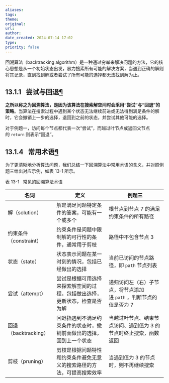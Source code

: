 ```yaml
---
aliases: 
tags: 
theme: 
original: 
url: 
author: 
date_created: 2024-07-14 17:02
type: 
priority: false
---
```

回溯算法（backtracking algorithm）是一种通过穷举来解决问题的方法，它的核心思想是从一个初始状态出发，暴力搜索所有可能的解决方案，当遇到正确的解则将其记录，直到找到解或者尝试了所有可能的选择都无法找到解为止。
## 13.1.1   尝试与回退[¶](https://www.hello-algo.com/chapter_backtracking/backtracking_algorithm/#1311 "Permanent link")

**之所以称之为回溯算法，是因为该算法在搜索解空间时会采用“尝试”与“回退”的策略**。当算法在搜索过程中遇到某个状态无法继续前进或无法得到满足条件的解时，它会撤销上一步的选择，退回到之前的状态，并尝试其他可能的选择。

对于例题一，访问每个节点都代表一次“尝试”，而越过叶节点或返回父节点的 `return` 则表示“回退”。

## 13.1.4   常用术语[¶](https://www.hello-algo.com/chapter_backtracking/backtracking_algorithm/#1314 "Permanent link")

为了更清晰地分析算法问题，我们总结一下回溯算法中常用术语的含义，并对照例题三给出对应示例，如表 13-1 所示。

表 13-1   常见的回溯算法术语

| 名词               | 定义                                    | 例题三                                    |
| ---------------- | ------------------------------------- | -------------------------------------- |
| 解（solution）      | 解是满足问题特定条件的答案，可能有一个或多个                | 根节点到节点 7 的满足约束条件的所有路径                  |
| 约束条件（constraint） | 约束条件是问题中限制解的可行性的条件，通常用于剪枝             | 路径中不包含节点 3                             |
| 状态（state）        | 状态表示问题在某一时刻的情况，包括已经做出的选择              | 当前已访问的节点路径，即 `path` 节点列表               |
| 尝试（attempt）      | 尝试是根据可用选择来探索解空间的过程，包括做出选择，更新状态，检查是否为解 | 递归访问左（右）子节点，将节点添加进 `path` ，判断节点的值是否为 7 |
| 回退（backtracking） | 回退指遇到不满足约束条件的状态时，撤销前面做出的选择，回到上一个状态    | 当越过叶节点、结束节点访问、遇到值为 3 的节点时终止搜索，函数返回     |
| 剪枝（pruning）      | 剪枝是根据问题特性和约束条件避免无意义的搜索路径的方法，可提高搜索效率   | 当遇到值为 3 的节点时，则不再继续搜索                   |
